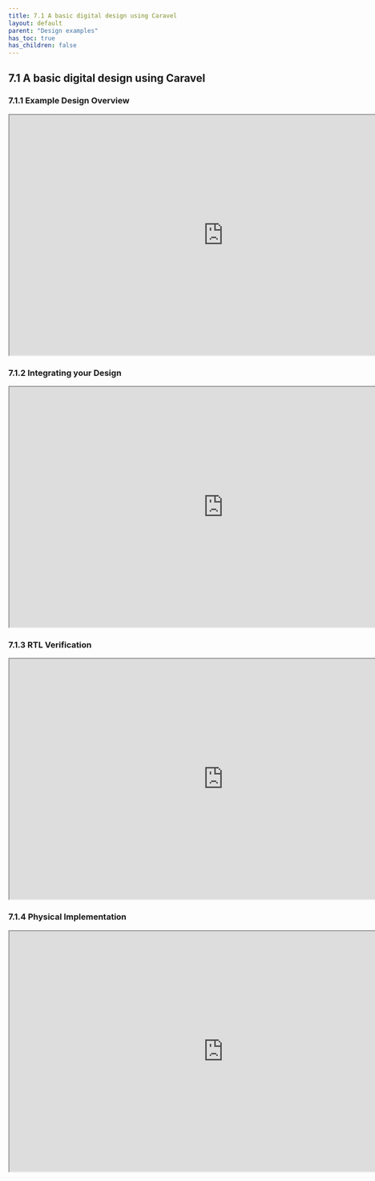 ```yaml
---
title: 7.1 A basic digital design using Caravel
layout: default
parent: "Design examples"
has_toc: true
has_children: false
---
```


## 7.1 A basic digital design using Caravel
### 7.1.1 Example Design Overview
<iframe src="https://drive.google.com/file/d/17468QEhO4bpOtN-0eRudYJEhjhTYBMGo/preview" width="854" height="480" allow="autoplay"></iframe>

### 7.1.2 Integrating your Design
<iframe src="https://drive.google.com/file/d/17BZeHSe7bPW6Tav-ilbWREp6lAFAPJW7/preview" width="854" height="480" allow="autoplay"></iframe>

### 7.1.3 RTL Verification
<iframe src="https://drive.google.com/file/d/17CVee6lqH0WsUcpt9FiwT4VkWJkwc_qJ/preview" width="854" height="480" allow="autoplay"></iframe>

### 7.1.4 Physical Implementation
<iframe src="https://drive.google.com/file/d/17D-_b9r01H6xfZrJhxg90otx-r1w11Pf/preview" width="854" height="480" allow="autoplay"></iframe>

